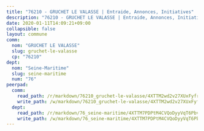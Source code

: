 ```yaml
---
title: "76210 - GRUCHET LE VALASSE | Entraide, Annonces, Initiatives"
description: "76210 - GRUCHET LE VALASSE | Entraide, Annonces, Initiatives"
date: 2020-01-11T14:09:21+09:00
collapsible: false
layout: commune
comm:
  nom: "GRUCHET LE VALASSE"
  slug: gruchet-le-valasse
  cp: "76210"
dept:
  nom: "Seine-Maritime"
  slug: seine-maritime
  num: "76"
peerpad:
  comm:
    read_path: /r/markdown/76210_gruchet-le-valasse/4XTTM2wd2v27XUxFyfrVfKP9VGGPnn3TBPFSaZdEB1aj3r4Jy
    write_path: /w/markdown/76210_gruchet-le-valasse/4XTTM2wd2v27XUxFyfrVfKP9VGGPnn3TBPFSaZdEB1aj3r4Jy-K3TgUnKHWiU8cS2eNiYCXSQbGksj9uAYsidosDNemTzEqs55J1Z3kz5cq3FyYbHcyvzaTu39vWxWwrxyTPPP7iPXDqYTJ7XzJEquULeSaPtT2YfDoQkbHuYt8FmxyE95tjq9XqkR
  dept:
    read_path: /r/markdown/76_seine-maritime/4XTTM7PDPtM4CVQoDyyVqT6Pbvj1SVtndpXJdTDsc7xwdMTdt
    write_path: /w/markdown/76_seine-maritime/4XTTM7PDPtM4CVQoDyyVqT6Pbvj1SVtndpXJdTDsc7xwdMTdt-K3TgUmo7Qwp8ZQz8qKFjC8WCY27ypEpX2c8BXeSV9rrPY1zRZn2SrYwkBXF8VnHkcepiXsccFfKHYuT2JNgSMXxLRaUGRu6o5B3BB15nZxEho97cTz3yC4eRTX4hZM1hcyAZrn8r
---
```


